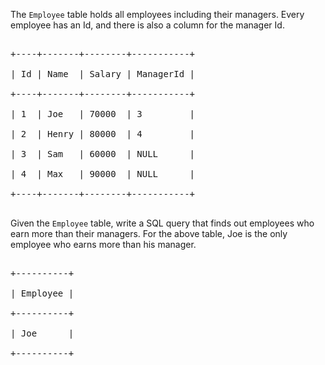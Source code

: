 The `` Employee `` table holds all employees including their managers. Every employee has an Id, and there is also a column for the manager Id.

<pre>
+----+-------+--------+-----------+
| Id | Name  | Salary | ManagerId |
+----+-------+--------+-----------+
| 1  | Joe   | 70000  | 3         |
| 2  | Henry | 80000  | 4         |
| 3  | Sam   | 60000  | NULL      |
| 4  | Max   | 90000  | NULL      |
+----+-------+--------+-----------+
</pre>

Given the `` Employee `` table, write a SQL query that finds out employees who earn more than their managers. For the above table, Joe is the only employee who earns more than his manager.

<pre>
+----------+
| Employee |
+----------+
| Joe      |
+----------+
</pre>